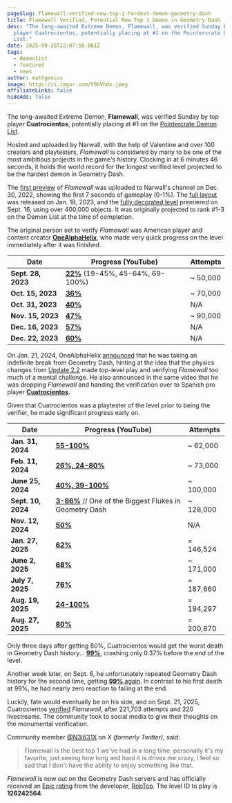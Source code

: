 ```yaml
---
pageSlug: flamewall-verified-new-top-1-hardest-demon-geometry-dash
title: Flamewall Verified, Potential New Top 1 Demon in Geometry Dash
desc: "The long-awaited Extreme Demon, Flamewall, was verified Sunday by top
  player Cuatrocientos, potentially placing at #1 on the Pointercrate Demon
  List."
date: 2025-09-26T22:07:58.061Z
tags:
  - demonlist
  - featured
  - news
author: mathgenius
image: https://i.imgur.com/V9UVhdx.jpeg
affiliateLinks: false
hideAds: false
---
```

The long-awaited Extreme Demon, **Flamewall**, was verified Sunday by top player **Cuatrocientos**, potentially placing at #1 on the [Pointercrate Demon List](https://pointercrate.com/demonlist).

Hosted and uploaded by Narwall, with the help of Valentine and over 100 creators and playtesters, *Flamewall* is considered by many to be one of the most ambitious projects in the game's history. Clocking in at 6 minutes 46 seconds, it holds the world record for the longest verified level projected to be the hardest demon in Geometry Dash.

The [first preview](https://www.youtube.com/watch?v=v4E9FlJbEGU) of *Flamewall* was uploaded to Narwall's channel on Dec. 30, 2022, showing the first 7 seconds of gameplay (0-1%). The [full layout](https://www.youtube.com/watch?v=niToC5o8OEo) was released on Jan. 18, 2023, and the [fully decorated level](https://www.youtube.com/watch?v=L5PVPKufjaE) premiered on Sept. 16, using over 400,000 objects. It was originally projected to rank #1-3 on the Demon List at the time of completion.

The original person set to verify *Flamewall* was American player and content creator **[OneAlphaHelix](https://www.youtube.com/@OneAlphaHelix)**, who made very quick progress on the level immediately after it was finished.

| **Date**                                                         | **Progress** (YouTube)                                                           | **Attempts** |
| ---------------------------------------------------------------- | -------------------------------------------------------------------------------- | ------------ |
| **Sept. 28, 2023**                                               | **[22%](https://www.youtube.com/watch?v=x9xbGvygne4)** (19-45%, 45-64%, 69-100%) | ~ 50,000     |
| **Oct. 15, 2023**                                                | **[36%](https://www.youtube.com/watch?v=CJMvaXEbr04)**                           | ~ 70,000     |
| **Oct. 31, 2023**                                                | **[40%](https://www.youtube.com/watch?v=1vQIThKsHn8)**                           | N/A          |
| **Nov. 15, 2023**                                                | **[47%](https://www.youtube.com/watch?v=r5LjvB2Y11I)**                           | ~ 90,000     |
| **Dec. 16, 2023**[](https://www.youtube.com/watch?v=mEruO7nxT_A) | **[57%](https://www.youtube.com/watch?v=mEruO7nxT_A)**                           | N/A          |
| **Dec. 22, 2023**                                                | **[60%](https://www.youtube.com/watch?v=c1qBa3JfeVQ)**                           | N/A          |

On Jan. 21, 2024, OneAlphaHelix [announced](https://www.youtube.com/watch?v=2uunRwMt-o8) that he was taking an indefinite break from Geometry Dash, hinting at the idea that the physics changes from [Update 2.2](https://www.dashword.net/posts/geometry-dash-2-21-release-date-might-be-this-november/) made top-level play and verifying *Flamewall* too much of a mental challenge. He also announced in the same video that he was dropping *Flamewall* and handing the verification over to Spanish pro player **[Cuatrocientos](https://www.youtube.com/@cuatrocientos400).**

Given that Cuatrocientos was a playtester of the level prior to being the verifier, he made significant progress early on.

| **Date**                                                          | **Progress** (YouTube)                                                                                    | **Attempts** |
| ----------------------------------------------------------------- | --------------------------------------------------------------------------------------------------------- | ------------ |
| **Jan. 31, 2024**                                                 | **[55-100%](https://www.youtube.com/watch?v=kBS7E-QFHEA)**                                                | ~ 62,000     |
| **Feb. 11, 2024**                                                 | **[26%, 24-80%](https://www.youtube.com/watch?v=ZYQk8E_nZoc)**                                            | ~ 73,000     |
| **June 25, 2024**[](https://www.youtube.com/watch?v=oLJJrA05aog)  | **[40%, 39-100%](https://www.youtube.com/watch?v=mD0XEJUNrEk)**                                           | ~ 100,000    |
| **Sept. 10, 2024**[](https://www.youtube.com/watch?v=dlVnGdWRLeQ) | **[3-86%](https://www.youtube.com/watch?v=dlVnGdWRLeQ)** // One of the Biggest Flukes in Geometry Dash    | ~ 128,000    |
| **Nov. 12, 2024**[](https://www.youtube.com/watch?v=mEruO7nxT_A)  | **[50%](https://www.youtube.com/watch?v=CbpGLYZUKZ8)**                                                    | N/A          |
| **Jan. 27, 2025**                                                 | **[62%](https://www.youtube.com/watch?v=MV9wSXitcSc)**[](https://www.youtube.com/watch?v=c1qBa3JfeVQ)     | \= 146,524   |
| **June 2, 2025**                                                  | **[68%](https://www.youtube.com/watch?v=t_Ks2YwxJa0)**[](https://www.youtube.com/watch?v=c1qBa3JfeVQ)     | ~ 171,000    |
| **July 7, 2025**[](https://www.youtube.com/watch?v=xwLGAFfQ-_U)   | **[76%](https://www.youtube.com/watch?v=xwLGAFfQ-_U)**[](https://www.youtube.com/watch?v=c1qBa3JfeVQ)     | \= 187,660   |
| **Aug. 19, 2025**                                                 | **[24-100%](https://www.youtube.com/watch?v=rOIeaaJdYYs)**[](https://www.youtube.com/watch?v=c1qBa3JfeVQ) | \= 194,297   |
| **Aug. 27, 2025**[](https://www.youtube.com/watch?v=oLJJrA05aog)  | **[80%](https://www.youtube.com/watch?v=oLJJrA05aog)**[](https://www.youtube.com/watch?v=c1qBa3JfeVQ)     | \= 200,870   |

Only three days after getting 80%, Cuatrocientos would get the worst death in Geometry Dash history... **[99%](https://www.youtube.com/watch?v=1gZEJI-2yQQ)**, crashing only 0.37% before the end of the level.

Another week later, on Sept. 6, he unfortunately repeated Geometry Dash history for the second time, getting [**99%** again](https://www.youtube.com/watch?v=5OQkJD4KWTM). In contrast to his first death at 99%, he had nearly zero reaction to failing at the end.

Luckily, fate would eventually be on his side, and on Sept. 21, 2025, Cuatrocientos [verified](https://www.youtube.com/watch?v=x4Io4zkWVRw) *Flamewall*, after 221,703 attempts and 220 livestreams. The community took to social media to give their thoughts on the monumental verification.

Community member [@N3I631X](https://x.com/N3I631X) on *X* *(formerly Twitter)*, said:

> Flamewall is the best top 1 we've had in a long time, personally it's my favorite, just seeing how long and hard it is drives me crazy, i feel so sad that I don't have the ability to enjoy something like that.

*Flamewall* is now out on the Geometry Dash servers and has officially received an [Epic rating](https://www.dashword.net/posts/rate-standards/) from the developer, [RobTop](https://www.dashword.net/posts/robtop-face-reveal-all-known-pictures-of-robtop-games/). The level ID to play is **126242564**.